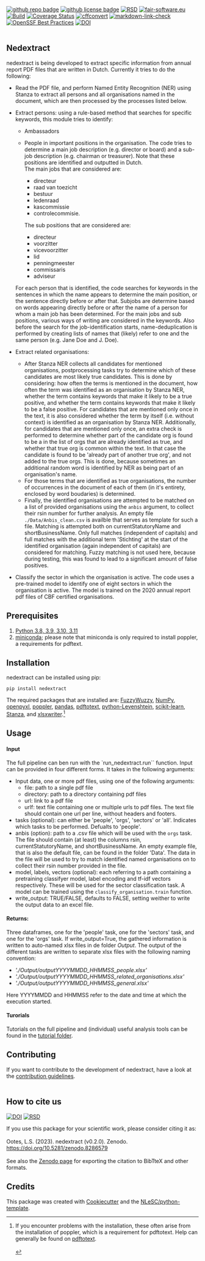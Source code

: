 [![github repo badge](https://img.shields.io/badge/github-repo-000.svg?logo=github&labelColor=gray&color=blue)](https://github.com/Transparency-in-the-non-profit-sector/nedextract)
[![github license badge](https://img.shields.io/github/license/Transparency-in-the-non-profit-sector/nedextract)](https://github.com/Transparency-in-the-non-profit-sector/nedextract)
[![RSD](https://img.shields.io/badge/rsd-nedextract-00a3e3.svg)](https://research-software-directory.org/projects/transparency-in-non-profit) 
[![fair-software.eu](https://img.shields.io/badge/fair--software.eu-%E2%97%8F%20%20%E2%97%8F%20%20%E2%97%8F%20%20%E2%97%8F%20%20%E2%97%8F-green)](https://fair-software.eu)
[![Build](https://github.com/Transparency-in-the-non-profit-sector/nedextract/actions/workflows/build.yml/badge.svg)](https://github.com/Transparency-in-the-non-profit-sector/nedextract/actions/workflows/build.yml)
[![Coverage Status](https://coveralls.io/repos/github/Transparency-in-the-non-profit-sector/nedextract/badge.svg?branch=main)](https://coveralls.io/github/Transparency-in-the-non-profit-sector/nedextract?branch=main)
[![cffconvert](https://github.com/Transparency-in-the-non-profit-sector/nedextract/actions/workflows/cffconvert.yml/badge.svg)](https://github.com/Transparency-in-the-non-profit-sector/nedextract/actions/workflows/cffconvert.yml)
[![markdown-link-check](https://github.com/Transparency-in-the-non-profit-sector/nedextract/actions/workflows/markdown-link-check.yml/badge.svg)](https://github.com/Transparency-in-the-non-profit-sector/nedextract/actions/workflows/markdown-link-check.yml)
[![OpenSSF Best Practices](https://bestpractices.coreinfrastructure.org/projects/7733/badge)](https://bestpractices.coreinfrastructure.org/projects/7733)
[![DOI](https://zenodo.org/badge/DOI/10.5281/zenodo.8286579.svg)](https://doi.org/10.5281/zenodo.8286579)
<br/><br/>

## Nedextract
nedextract is being developed to extract specific information from annual report PDF files that are written in Dutch. Currently it tries to do the following:

- Read the PDF file, and perform Named Entity Recognition (NER) using Stanza to extract all persons and all organisations named in the document, which are then processed by the processes listed below.
- Extract persons: using a rule-based method that searches for specific keywords, this module tries to identify:
    - Ambassadors
    - People in important positions in the organisation. The code tries to determine a main job description (e.g. director or board) and a sub-job description (e.g. chairman or treasurer). Note that these positions are identified and outputted in Dutch.  
    The main jobs that are considered are: 
        - directeur
        - raad van toezicht
        - bestuur
        - ledenraad
        - kascommissie
        - controlecommisie.  

        The sub positions that are considered are:
        - directeur
        - voorzitter
        - vicevoorzitter
        - lid
        - penningmeester
        - commissaris
        - adviseur
    
    For each person that is identified, the code searches for keywords in the sentences in which the name appears to determine the main position, or the sentence directly before or after that. Subjobs are determine based on words appearing directly before or after the name of a person for whom a main job has been determined. For the main jobs and sub positions, various ways of writing are considered in the keywords. Also before the search for the job-identification starts, name-deduplication is performed by creating lists of names that (likely) refer to one and the same person (e.g. Jane Doe and J. Doe).

- Extract related organisations:
    - After Stanza NER collects all candidates for mentioned organisations, postprocessing tasks try to determine which of these candidates are most likely true candidates. This is done by considering: how often the terms is mentioned in the document, how often the term was identified as an organisation by Stanza NER, whether the term contains keywords that make it likely to be a true positive, and whether the term contains keywords that make it likely to be a false positive. For candidates that are mentioned only once in the text, it is also considered whether the term by itself (i.e. without context) is identified as an organisation by Stanza NER. Additionally, for candidates that are mentioned only once, an extra check is performed to determine whether part of the candidate org is found to be a in the list of orgs that are already identified as true, and whether that true org is common within the text. In that case the candidate is found to be 'already part of another true org', and not added to the true orgs. This is done, because sometimes an additional random word is identified by NER as being part of an organisation's name. 
    - For those terms that are identified as true organisations, the number of occurrences in the document of each of them (in it's entirety, enclosed by word boudaries) is determined.
    - Finally, the identified organisations are attempted to be matched on a list of provided organisations using the `anbis` argument, to collect their rsin number for further analysis. An empty file `./Data/Anbis_clean.csv` is availble that serves as template for such a file. Matching is attempted both on currentStatutoryName and shortBusinessName. Only full matches (independent of capitals) and full matches with the additional term 'Stichting' at the start of the identified organisation (again independent of capitals) are considered for matching. Fuzzy matching is not used here, because during testing, this was found to lead to a significant amount of false positives.


- Classify the sector in which the organisation is active. The code uses a pre-trained model to identify one of eight sectors in which the organisation is active. The model is trained on the 2020 annual report pdf files of CBF certified organisations.


## Prerequisites
1. [Python 3.8, 3.9, 3.10, 3.11](https://www.python.org/downloads/)
2. [miniconda](https://docs.conda.io/en/latest/miniconda.html); please note that miniconda is only required to install poppler, a requirements for pdftext.

## Installation

nedextract can be installed using pip:

```console
pip install nedextract
```

The required packages that are installed are: [FuzzyWuzzy](https://github.com/seatgeek/fuzzywuzzy), [NumPy](https://numpy.org), [openpyxl](https://openpyxl.readthedocs.io/en/stable/), [poppler](https://anaconda.org/conda-forge/poppler), [pandas](https://pandas.pydata.org), [pdftotext](https://github.com/jalan/pdftotext), [python-Levenshtein](https://pypi.org/project/python-Levenshtein/), [scikit-learn](https://scikit-learn.org/stable/), [Stanza](https://github.com/stanfordnlp/stanza), and [xlsxwriter](https://github.com/jmcnamara/XlsxWriter).[^1]

[^1]: If you encounter problems with the installation, these often arise from the installation of poppler, which is a requirement for pdftotext. Help can generally be found on [pdftotext](https://pypi.org/project/pdftotext/).
<br/><br/>


## Usage

#### Input
The full pipeline can ben run with the `run_nedextract.run`` function. Input can be provided in four different forms.
It takes in the following arguments:
- Input data, one or more pdf files, using one of the following arguments:
    - file: path to a single pdf file
    - directory: path to a directory containing pdf files
    - url: link to a pdf file
    - urlf: text file containing one or multiple urls to pdf files. The text file should contain one url per line, without headers and footers.
- tasks (optional): can either be 'people', 'orgs', 'sectors' or 'all'. Indicates which tasks to be performed. Defualts to 'people'.
- anbis (option): path to a .csv file which will be used with the `orgs` task. The file should contain (at least) the columns rsin, currentStatutoryName, and shortBusinessName. An empty example file, that is also the default file, can be found in the folder 'Data'. The data in the file will be used to try to match identified named organisations on to collect their rsin number provided in the file.
- model, labels, vectors (optional): each referring to a path containing a pretraining classifyer model, label encoding and tf-idf vectors respectively. These will be used for the sector classification task. A model can be trained using the `classify_organisation.train` function.
- write_output: TRUE/FALSE, defaults to FALSE, setting weither to write the output data to an excel file.

  
#### Returns:
Three dataframes, one for the 'people' task, one for the 'sectors' task, and one for the 'orgs' task. If write_output=True, the gathered information is written to auto-named xlsx files in de folder <i>Output</i>. The output of the different tasks are written to separate xlsx files with the following naming convention:

- <i>'./Output/outputYYYYMMDD_HHMMSS_people.xlsx' 
- './Output/outputYYYYMMDD_HHMMSS_related_organisations.xlsx'
- './Output/outputYYYYMMDD_HHMMSS_general.xlsx'</i>

Here YYYYMMDD and HHMMSS refer to the date and time at which the execution started.

#### Turorials
Tutorials on the full pipeline and (individual) useful analysis tools can be found in the [tutorial folder](https://github.com/Transparency-in-the-non-profit-sector/nedextract/tree/main/Tutorials).

## Contributing

If you want to contribute to the development of nedextract,
have a look at the [contribution guidelines](CONTRIBUTING.md).
<br/><br/>

## How to cite us
[![DOI](https://zenodo.org/badge/DOI/10.5281/zenodo.8286579.svg)](https://doi.org/10.5281/zenodo.8286579)
[![RSD](https://img.shields.io/badge/rsd-nedextract-00a3e3.svg)](https://research-software-directory.org/projects/transparency-in-non-profit) 

If you use this package for your scientific work, please consider citing it as:
<br/><br/>
Ootes, L.S. (2023). nedextract (v0.2.0). Zenodo. https://doi.org/10.5281/zenodo.8286579
<br/><br/>
See also the [Zenodo page](https://zenodo.org/record/8286579) for exporting the citation to BibTteX and other formats.

## Credits

This package was created with [Cookiecutter](https://github.com/audreyr/cookiecutter) and the [NLeSC/python-template](https://github.com/NLeSC/python-template).
